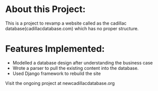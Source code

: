 # About this Project:

This is a project to revamp a website called as the cadillac database(cadillacdatabase.com) which has no proper structure.

# Features Implemented:
* Modelled a database design after understanding the business case
* Wrote a parser to pull the existing content into the database.
* Used Django framework to rebuild the site

Visit the ongoing project at newcadillacdatabase.org


